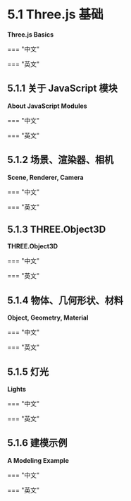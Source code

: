 # 5.1 Three.js 基础

**Three.js Basics**

=== "中文"

=== "英文"

## 5.1.1 关于 JavaScript 模块

**About JavaScript Modules**

=== "中文"

=== "英文"

## 5.1.2 场景、渲染器、相机

**Scene, Renderer, Camera**

=== "中文"

=== "英文"

## 5.1.3 THREE.Object3D

**THREE.Object3D**

=== "中文"

=== "英文"

## 5.1.4 物体、几何形状、材料

**Object, Geometry, Material**

=== "中文"

=== "英文"

## 5.1.5 灯光

**Lights**

=== "中文"

=== "英文"

## 5.1.6 建模示例

**A Modeling Example**

=== "中文"

=== "英文"
